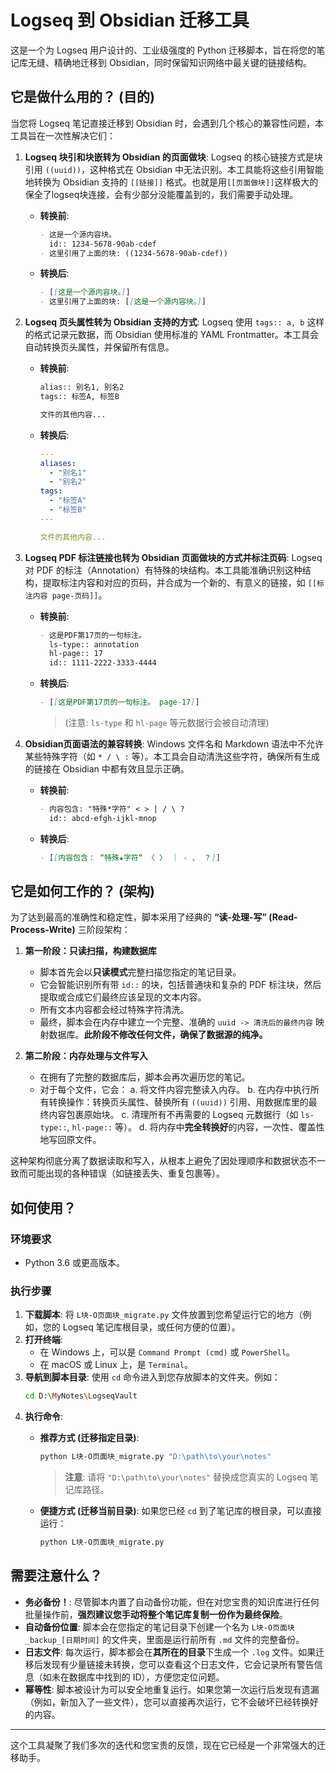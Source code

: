 # Logseq 到 Obsidian 迁移工具

这是一个为 Logseq 用户设计的、工业级强度的 Python 迁移脚本，旨在将您的笔记库无缝、精确地迁移到 Obsidian，同时保留知识网络中最关键的链接结构。

## 它是做什么用的？ (目的)

当您将 Logseq 笔记直接迁移到 Obsidian 时，会遇到几个核心的兼容性问题，本工具旨在一次性解决它们：

1.  **Logseq 块引和块嵌转为 Obsidian 的页面做块**: Logseq 的核心链接方式是块引用 `((uuid))`，这种格式在 Obsidian 中无法识别。本工具能将这些引用智能地转换为 Obsidian 支持的 `[[链接]]` 格式。也就是用`[[页面做块]]`这样极大的保全了logseq块连接，会有少部分没能覆盖到的，我们需要手动处理。

    -   **转换前**:
        ```markdown
        - 这是一个源内容块。
          id:: 1234-5678-90ab-cdef
        - 这里引用了上面的块: ((1234-5678-90ab-cdef))
        ```
    -   **转换后**:
        ```markdown
        - [[这是一个源内容块。]]
        - 这里引用了上面的块: [[这是一个源内容块。]]
        ```

2.  **Logseq 页头属性转为 Obsidian 支持的方式**: Logseq 使用 `tags:: a, b` 这样的格式记录元数据，而 Obsidian 使用标准的 YAML Frontmatter。本工具会自动转换页头属性，并保留所有信息。

    -   **转换前**:
        ```markdown
        alias:: 别名1, 别名2
        tags:: 标签A, 标签B

        文件的其他内容...
        ```
    -   **转换后**:
        ```yaml
        ---
        aliases:
          - "别名1"
          - "别名2"
        tags:
          - "标签A"
          - "标签B"
        ---

        文件的其他内容...
        ```

3.  **Logseq PDF 标注链接也转为 Obsidian 页面做块的方式并标注页码**: Logseq 对 PDF 的标注（Annotation）有特殊的块结构。本工具能准确识别这种结构，提取标注内容和对应的页码，并合成为一个新的、有意义的链接，如 `[[标注内容 page-页码]]`。

    -   **转换前**:
        ```markdown
        - 这是PDF第17页的一句标注。
          ls-type:: annotation
          hl-page:: 17
          id:: 1111-2222-3333-4444
        ```
    -   **转换后**:
        ```markdown
        - [[这是PDF第17页的一句标注。 page-17]]
        ```
        > (注意: `ls-type` 和 `hl-page` 等元数据行会被自动清理)

4.  **Obsidian页面语法的兼容转换**: Windows 文件名和 Markdown 语法中不允许某些特殊字符（如 `* / \ :` 等）。本工具会自动清洗这些字符，确保所有生成的链接在 Obsidian 中都有效且显示正确。

    -   **转换前**:
        ```markdown
        - 内容包含: "特殊*字符" < > | / \ ?
          id:: abcd-efgh-ijkl-mnop
        ```
    -   **转换后**:
        ```markdown
        - [[内容包含： “特殊★字符“ 〈 〉 ｜ - 、 ？]]
        ```

## 它是如何工作的？ (架构)

为了达到最高的准确性和稳定性，脚本采用了经典的 **“读-处理-写” (Read-Process-Write)** 三阶段架构：

1.  **第一阶段：只读扫描，构建数据库**
    -   脚本首先会以**只读模式**完整扫描您指定的笔记目录。
    -   它会智能识别所有带 `id::` 的块，包括普通块和复杂的 PDF 标注块，然后提取或合成它们最终应该呈现的文本内容。
    -   所有文本内容都会经过特殊字符清洗。
    -   最终，脚本会在内存中建立一个完整、准确的 `uuid -> 清洗后的最终内容` 映射数据库。**此阶段不修改任何文件，确保了数据源的纯净。**

2.  **第二阶段：内存处理与文件写入**
    -   在拥有了完整的数据库后，脚本会再次遍历您的笔记。
    -   对于每个文件，它会：
        a.  将文件内容完整读入内存。
        b.  在内存中执行所有转换操作：转换页头属性、替换所有 `((uuid))` 引用、用数据库里的最终内容包裹原始块。
        c.  清理所有不再需要的 Logseq 元数据行（如 `ls-type::`, `hl-page::` 等）。
        d.  将内存中**完全转换好**的内容，一次性、覆盖性地写回原文件。

这种架构彻底分离了数据读取和写入，从根本上避免了因处理顺序和数据状态不一致而可能出现的各种错误（如链接丢失、重复包裹等）。

## 如何使用？

### 环境要求
-   Python 3.6 或更高版本。

### 执行步骤

1.  **下载脚本**: 将 `L块-O页面块_migrate.py` 文件放置到您希望运行它的地方（例如，您的 Logseq 笔记库根目录，或任何方便的位置）。
2.  **打开终端**:
    -   在 Windows 上，可以是 `Command Prompt (cmd)` 或 `PowerShell`。
    -   在 macOS 或 Linux 上，是 `Terminal`。
3.  **导航到脚本目录**: 使用 `cd` 命令进入到您存放脚本的文件夹。例如：
    ```bash
    cd D:\MyNotes\LogseqVault
    ```
4.  **执行命令**:
    -   **推荐方式 (迁移指定目录)**:
        ```bash
        python L块-O页面块_migrate.py "D:\path\to\your\notes"
        ```
        > **注意**: 请将 `"D:\path\to\your\notes"` 替换成您真实的 Logseq 笔记库路径。

    -   **便捷方式 (迁移当前目录)**: 如果您已经 `cd` 到了笔记库的根目录，可以直接运行：
        ```bash
        python L块-O页面块_migrate.py
        ```

## 需要注意什么？

-   **务必备份！**: 尽管脚本内置了自动备份功能，但在对您宝贵的知识库进行任何批量操作前，**强烈建议您手动将整个笔记库复制一份作为最终保险**。
-   **自动备份位置**: 脚本会在您指定的笔记目录下创建一个名为 `L块-O页面块_backup_[日期时间]` 的文件夹，里面是运行前所有 `.md` 文件的完整备份。
-   **日志文件**: 每次运行，脚本都会在**其所在的目录**下生成一个 `.log` 文件。如果迁移后发现有少量链接未转换，您可以查看这个日志文件，它会记录所有警告信息（如未在数据库中找到的 ID），方便您定位问题。
-   **幂等性**: 脚本被设计为可以安全地重复运行。如果您第一次运行后发现有遗漏（例如，新加入了一些文件），您可以直接再次运行，它不会破坏已经转换好的内容。

---
这个工具凝聚了我们多次的迭代和您宝贵的反馈，现在它已经是一个非常强大的迁移助手。
